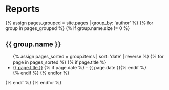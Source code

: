 # Reports

<div>
{% assign pages_grouped = site.pages | group_by: 'author' %}
{% for group in pages_grouped %}
    {% if group.name.size != 0 %}
    <h2>{{ group.name }}</h2>
    <ul>
    {% assign pages_sorted = group.items | sort: 'date' | reverse %}
    {% for page in pages_sorted %}
        {% if page.title %}
        <li><a href="{{ site.baseurl }}{{ page.url }}">{{ page.title }}</a>
        {% if page.date %} - {{ page.date }}{% endif %}
        </li>
        {% endif %}
    {% endfor %}
    </ul>
    {% endif %}
{% endfor %}
</div>
